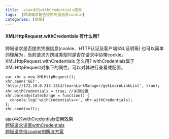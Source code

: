 ```yaml
---
title:  ajax中的withCredentials使用
tags:  [跨域请求是否提供凭据信息cookie]
categories: [前端]
---
```


#### XMLHttpRequest.withCredentials 有什么用?
跨域请求是否提供凭据信息(cookie、HTTP认证及客户端SSL证明等)
也可以简单的理解为，当前请求为跨域类型时是否在请求中协带cookie。
XMLHttpRequest.withCredentials 怎么用?
withCredentials属于XMLHttpRequest对象下的属性，可以对其进行查看或配置。

```
var xhr = new XMLHttpRequest();
xhr.open('GET', 'http://172.19.0.215:1314/learnLinkManager/getLearnLinkList', true); 
xhr.withCredentials = true; //关键设置
xhr.onreadystatechange = function() {
  console.log('withCredentials=>', xhr.withCredentials);
};
xhr.send(null);

```

[ajax中的withCredentials使用效果](https://www.jianshu.com/p/af1fc0fab4c5)  
[跨域请求设置withCredentials](https://www.cnblogs.com/zhangcybb/p/6594991.html)  
[跨域请求带cookie的解决方案](https://blog.csdn.net/sysuzjz/article/details/51566713)